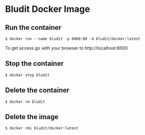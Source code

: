 # Bludit Docker Image

## Run the container
```
$ docker run --name bludit -p 8000:80 -d bludit/docker:latest
```
To get access go with your browser to http://localhost:8000

## Stop the container
```
$ docker stop bludit
```

## Delete the container
```
$ docker rm bludit
```

## Delete the image
```
$ docker rmi bludit/docker:latest
```

